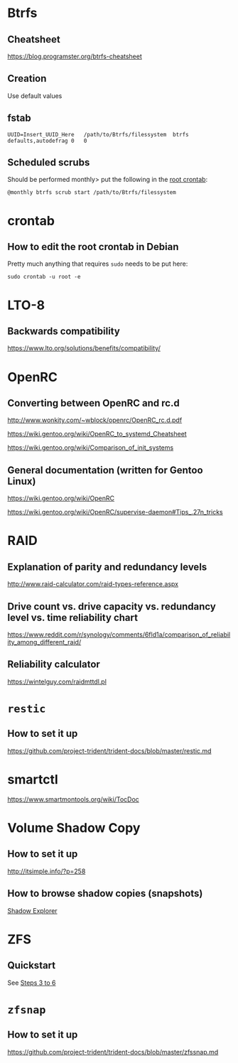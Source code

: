 # Btrfs

## Cheatsheet

https://blog.programster.org/btrfs-cheatsheet

## Creation

Use default values

## fstab

`UUID=Insert_UUID_Here   /path/to/Btrfs/filessystem  btrfs   defaults,autodefrag 0   0`

## Scheduled scrubs

Should be performed monthly> put the following in the [root crontab](https://github.com/jdrch/Hardware/wiki/Useful-Links#how-to-edit-the-root-crontab-in-debian):

`@monthly btrfs scrub start /path/to/Btrfs/filessystem`

# crontab

## How to edit the root crontab in Debian

Pretty much anything that requires `sudo` needs to be put here:

`sudo crontab -u root -e`

# LTO-8 

## Backwards compatibility

https://www.lto.org/solutions/benefits/compatibility/

# OpenRC

## Converting between OpenRC and rc.d

http://www.wonkity.com/~wblock/openrc/OpenRC_rc.d.pdf

https://wiki.gentoo.org/wiki/OpenRC_to_systemd_Cheatsheet

https://wiki.gentoo.org/wiki/Comparison_of_init_systems

## General documentation (written for Gentoo Linux)

https://wiki.gentoo.org/wiki/OpenRC

https://wiki.gentoo.org/wiki/OpenRC/supervise-daemon#Tips_.27n_tricks

# RAID

## Explanation of parity and redundancy levels

http://www.raid-calculator.com/raid-types-reference.aspx

## Drive count vs. drive capacity vs. redundancy level vs. time reliability chart

https://www.reddit.com/r/synology/comments/6fld1a/comparison_of_reliability_among_different_raid/

## Reliability calculator

https://wintelguy.com/raidmttdl.pl

# `restic`

## How to set it up

https://github.com/project-trident/trident-docs/blob/master/restic.md

# smartctl

https://www.smartmontools.org/wiki/TocDoc

# Volume Shadow Copy

## How to set it up

http://itsimple.info/?p=258

## How to browse shadow copies (snapshots)

[Shadow Explorer](https://www.shadowexplorer.com/downloads.html)

# ZFS 

## Quickstart

See [Steps 3 to 6](https://github.com/project-trident/trident-docs/blob/master/restic.md)

# `zfsnap`

## How to set it up

https://github.com/project-trident/trident-docs/blob/master/zfssnap.md